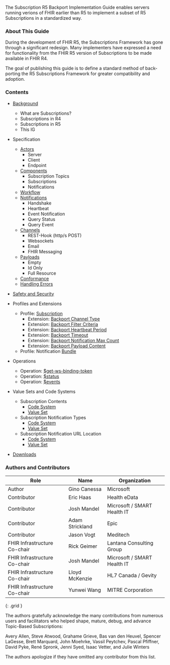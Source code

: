 The Subscription R5 Backport Implementation Guide enables servers running verions of FHIR earlier than R5 to implement a subset of R5 Subscriptions in a standardized way.

### About This Guide

During the development of FHIR R5, the Subscriptions Framework has gone through a significant redesign.  Many implementers have expressed a need for functionality from the FHIR R5 version of Subscriptions to be made available in FHIR R4.

The goal of publishing this guide is to define a standard method of back-porting the R5 Subscriptions Framework for greater compatibility and adoption.

### Contents

* [Background](background.html)
  * What are Subscriptions?
  * Subscriptions in R4
  * Subscriptions in R5
  * This IG

* Specification
  * [Actors](actors.html)
    * Server
    * Client
    * Endpoint
  * [Components](components.html)
    * Subscription Topics
    * Subscriptions
    * Notifications
  * [Workflow](workflow.html)
  * [Notifications](notifications.html)
    * Handshake
    * Heartbeat
    * Event Notification
    * Query Status
    * Query Event
  * [Channels](channels.html)
    * REST-Hook (http/s POST)
    * Websockets
    * Email
    * FHIR Messaging
  * [Payloads](payloads.html)
    * Empty
    * Id Only
    * Full Resource
  * [Conformance](conformance.html)
  * [Handling Errors](errors.html)
 
* [Safety and Security](safety_security.html)

* Profiles and Extensions
  * Profile: [Subscription](StructureDefinition-backport-subscription.html)
    * Extension: [Backport Channel Type](StructureDefinition-backport-channel-type.html)
    * Extension: [Backport Filter Criteria](StructureDefinition-backport-filter-criteria.html)
    * Extension: [Backport Heartbeat Period](StructureDefinition-backport-heartbeat-period.html)
    * Extension: [Backport Timeout](StructureDefinition-backport-timeout.html)
    * Extension: [Backport Notification Max Count](StructureDefinition-backport-max-count.html)
    * Extension: [Backport Payload Content](StructureDefinition-backport-payload-content.html)
  * Profile: Notification [Bundle](StructureDefinition-backport-subscription-notification.html)

* Operations
  * Operation: [$get-ws-binding-token](OperationDefinition-backport-subscription-get-ws-binding-token.html)
  * Operation: [$status](OperationDefinition-backport-subscription-status.html)
  * Operation: [$events](OperationDefinition-backport-subscription-events.html)

* Value Sets and Code Systems
  * Subscription Contents
    * [Code System](CodeSystem-backport-content-code-system.html)
    * [Value Set](ValueSet-backport-content-value-set.html)
  * Subscription Notification Types
    * [Code System](CodeSystem-backport-notification-type-code-system.html)
    * [Value Set](ValueSet-backport-notification-type-value-set.html)
  * Subscription Notification URL Location
    * [Code System](CodeSystem-backport-notification-url-location-code-system.html)
    * [Value Set](ValueSet-backport-notification-url-location-value-set.html)

* [Downloads](downloads.html)

### Authors and Contributors

| **Role** | **Name** | **Organization** |
| -------- | -------- | ---------------- |
| Author | Gino Canessa | Microsoft |
| Contributor | Eric Haas | Health eData |
| Contributor | Josh Mandel | Microsoft / SMART Health IT |
| Contributor | Adam Strickland | Epic |
| Contributor | Jason Vogt | Meditech |
| FHIR Infrastructure Co-chair | Rick Geimer | Lantana Consulting Group |
| FHIR Infrastructure Co-chair | Josh Mandel | Microsoft / SMART Health IT |
| FHIR Infrastructure Co-chair | Lloyd McKenzie | HL7 Canada / Gevity |
| FHIR Infrastructure Co-chair | Yunwei Wang | MITRE Corporation |
{: .grid }

The authors gratefully acknowledge the many contributions from numerous users and facilitators who helped shape, mature, debug, and advance Topic-Based Subscriptions:

Avery Allen,
Steve Atwood,
Grahame Grieve,
Bas van den Heuvel,
Spencer LaGesse,
Brett Marquard,
John Moehrke,
Vassil Peytchev,
Pascal Pfiffner,
David Pyke,
René Spronk,
Jenni Syed,
Isaac Vetter,
and
Julie Winters

The authors apologize if they have omitted any contributor from this list.